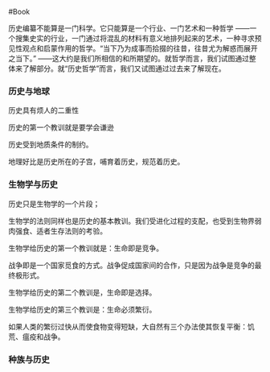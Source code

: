 #Book 




历史编纂不能算是一门科学。它只能算是一个行业、一门艺术和一种哲学 ——一个搜集史实的行业，一门通过将混乱的材料有意义地排列起来的艺术，一种寻求预见性观点和启蒙作用的哲学。“当下乃为成事而拾掇的往昔，往昔尤为解惑而展开之当下。” ——这大约是我们所相信的和所期望的。就哲学而言，我们试图通过整体来了解部分。就“历史哲学”而言，我们又试图通过过去来了解现在。


### 历史与地球

历史具有烦人的二重性

历史的第一个教训就是要学会谦逊

历史受到地质条件的制约。

地理好比是历史所在的子宫，哺育着历史，规范着历史。


### 生物学与历史

历史只是生物学的一个片段；

生物学的法则同样也是历史的基本教训。我们受进化过程的支配，也受到生物界弱肉强食、适者生存法则的考验。

生物学给历史的第一个教训就是：生命即是竞争。

战争即是一个国家觅食的方式。战争促成国家间的合作，只是因为战争是竞争的最终极形式。


生物学给历史的第二个教训是，生命即是选择。

生物学给历史的第三个教训是：生命必须繁衍。

如果人类的繁衍过快从而使食物变得短缺，大自然有三个办法使其恢复平衡：饥荒、瘟疫和战争。


### 种族与历史




















